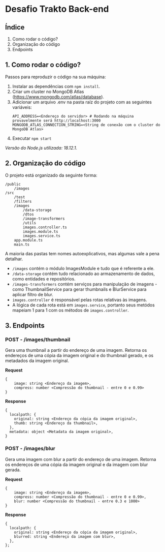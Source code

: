 # Desafio Trakto Back-end

## Índice

1. Como rodar o código?
2. Organização do código
3. Endpoints

## 1. Como rodar o código?

Passos para reproduzir o código na sua máquina:

1. Instalar as dependências com `npm install`.
2. Criar um cluster no MongoDB Atlas (https://www.mongodb.com/atlas/database).
3. Adicionar um arquivo .env na pasta raíz do projeto com as seguintes variáveis:
   ```
   API_ADDRESS=<Endereço do servidor> # Rodando na máquina provavelmente será http://localhost:3000
   MONGODB_ATLAS_CONNECTION_STRING=<String de conexão com o cluster do MongoDB Atlas>
   ```
4. Executar `npm start`

_Versão do Node.js utilizada: 18.12.1._

## 2. Organização do código

O projeto está organizado da seguinte forma:

```
/public
    /images
/src
    /test
    /filters
    /images
        /data-storage
        /dtos
        /image-transformers
        /utils
        images.controller.ts
        images.module.ts
        images.service.ts
    app.module.ts
    main.ts
```

A maioria das pastas tem nomes autoexplicativos, mas algumas vale a pena detalhar.

- `/images` contém o módulo ImagesModule e tudo que é referente a ele.
- `/data-storage` contém tudo relacionado ao armazenamento de dados, como entidades e repositórios.
- `/images-transformers` contém serviços para manipulação de imagens - como ThumbnailService para gerar thumbnails e BlurService para aplicar filtro de blur.
- `images.controller` é responsável pelas rotas relativas às imagens.
- A lógica de cada rota está em `images.service`, portanto seus metódos mapeiam 1 para 1 com os métodos de `images.controller`.

## 3. Endpoints

### POST - /images/thumbnail

Gera uma thumbnail a partir do endereço de uma imagem. Retorna os endereços de uma cópia da imagem original e do thumbnail gerado, e os metadados da imagem original.

**Request**

```
{
    image: string <Endereço da imagem>,
    compress: number <Compressão do thumbnail - entre 0 e 0.99>
}
```

**Response**

```
{
  localpath: {
    original: string <Endereço da cópia da imagem original>,
    thumb: string <Endereço da thumbnail>,
  },
  metadata: object <Metadata da imagem original>,
}
```

### POST - /images/blur

Gera uma imagem com blur a partir do endereço de uma imagem. Retorna os endereços de uma cópia da imagem original e da imagem com blur gerada.

**Request**

```
{
    image: string <Endereço da imagem>,
    compress: number <Compressão do thumbnail - entre 0 e 0.99>,
    blur: number <Compressão do thumbnail - entre 0.3 e 1000>
}
```

**Response**

```
{
  localpath: {
    original: string <Endereço da cópia da imagem original>,
    blurred: string <Endereço da imagem com blur>,
  },
};
```
